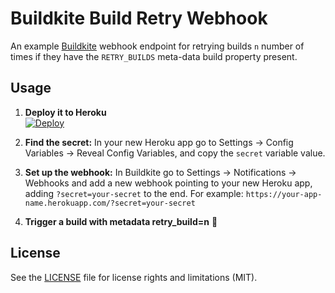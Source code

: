 # Buildkite Build Retry Webhook

An example [Buildkite](https://buildkite.com/) webhook endpoint for retrying builds `n` number of times if they have the `RETRY_BUILDS` meta-data build property present.

## Usage

1. **Deploy it to Heroku** <br>[![Deploy](https://www.herokucdn.com/deploy/button.svg)](https://heroku.com/deploy)

2. **Find the secret:** In your new Heroku app go to Settings → Config Variables → Reveal Config Variables, and copy the `secret` variable value.

3. **Set up the webhook:** In Buildkite go to Settings → Notifications → Webhooks and add a new webhook pointing to your new Heroku app, adding `?secret=your-secret` to the end. For example: `https://your-app-name.herokuapp.com/?secret=your-secret`

4. **Trigger a build with metadata retry_build=n** :tada:

## License

See the [LICENSE](LICENSE.md) file for license rights and limitations (MIT).
